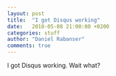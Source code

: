 ```yaml
---
layout: post
title:  "I got Disqus working"
date:   2018-05-08 21:00:00 +0200
categories: stuff
author: "Daniel Rabanser"
comments: true
---
```

I got Disqus working. Wait what?
